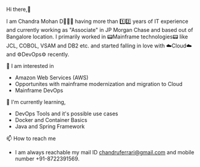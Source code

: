 Hi there,👋

I am Chandra Mohan D👨🏻‍💻 having more than 1️⃣2️⃣ years of IT experience and currently working as "Associate" in JP Morgan Chase and based out of Bangalore location.
I primarily worked in 📟Mainframe technologies📟 like JCL, COBOL, VSAM and DB2 etc. and started falling in love with ☁️Cloud☁️ and ⚙️DevOps⚙️ recently.

👀 I am interested in 

- Amazon Web Services (AWS)
- Opportunites with mainframe modernization and migration to Cloud 
- Mainframe DevOps

🌱 I'm currently learning,
- DevOps Tools and it's possible use cases
- Docker and Container Basics
- Java and Spring Framework

📫 How to reach me
- I am always reachable my mail ID chandruferrari@gmail.com and mobile number +91-8722391569.

<!---
ChandraMohan-D/ChandraMohan-D is a ✨ special ✨ repository because its `README.md` (this file) appears on your GitHub profile.
You can click the Preview link to take a look at your changes.
--->
